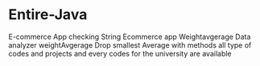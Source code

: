 # Entire-Java 
E-commerce App
checking String
Ecommerce app
Weightavgerage Data analyzer
weightAvgerage Drop smallest
Average with methods
all type of codes and projects and every codes for the university are available
